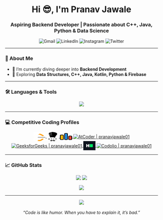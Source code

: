<!-- Hero Section -->
<h1 align="center">Hi 😎, I'm Pranav Jawale</h1>
<h3 align="center">Aspiring Backend Developer | Passionate about C++, Java, Python & Data Science</h3>

<p align="center">
  <a href="mailto:jawalepranav01@gmail.com" target="_blank" style="text-decoration: none; color: inherit;">
    <img src="https://img.icons8.com/color/48/gmail--v1.png" alt="Gmail" width="30" height="30"/>

  <a href="https://linkedin.com/in/pranavjawale01" target="_blank" style="text-decoration: none; color: inherit;">
    <img src="https://img.icons8.com/color/48/linkedin.png" alt="LinkedIn" width="30" height="30"/>

  <a href="https://instagram.com/pranavjawale01" target="_blank" style="text-decoration: none; color: inherit;">
    <img src="https://img.icons8.com/color/48/instagram-new--v1.png" alt="Instagram" width="30" height="30"/>

  <a href="https://twitter.com/pranavjawale01" target="_blank" style="text-decoration: none; color: inherit;">
    <img src="https://img.icons8.com/color/48/twitter--v1.png" alt="Twitter" width="30" height="30"/>
  </a>
</p>

---

### 🚀 About Me
- 🌱 I’m currently diving deeper into **Backend Development**  
- 🧠 Exploring **Data Structures, C++, Java, Kotlin, Python & Firebase**  

---

### 🛠️ Languages & Tools

<p align="center">
  <img src="https://skillicons.dev/icons?i=cpp,python,java,c,kotlin,html,css,mysql,firebase,git,linux,bash,pandas,opencv" /><br>
</p>

---

### 💻 Competitive Coding Profiles

<p align="center">
  <a href="https://leetcode.com/pranavjawale01" target="blank">
    <img style="background-color:white;" align="center" src="https://raw.githubusercontent.com/teamedwardforever/Readme-Generator/71f25dd8b98329b168142a6b782a107b75eab178/svg/Social/leet-code.svg" alt="LeetCode | pranavjawale01" height="30" width="40" />
  </a>

  <a href="https://www.codechef.com/users/pranavjawale01" target="blank">
    <img style="background-color:white;" align="center" src="https://raw.githubusercontent.com/teamedwardforever/Readme-Generator/71f25dd8b98329b168142a6b782a107b75eab178/svg/Social/codechef.svg" alt="CodeChef | pranavjawale01" height="30" width="40" />
  </a>

  <a href="https://codeforces.com/profile/pranavjawale01" target="blank">
    <img style="background-color:white;" align="center" src="https://raw.githubusercontent.com/teamedwardforever/Readme-Generator/71f25dd8b98329b168142a6b782a107b75eab178/svg/Social/codeforces.svg" alt="Codeforces | pranavjawale01" height="30" width="40" />
  </a>

  <a href="https://atcoder.jp/users/pranavjawale01" target="blank">
    <img style="background-color:white;" align="center" src="https://img.atcoder.jp/logo/atcoder/logo_transparent.png" alt="AtCoder | pranavjawale01" height="30" width="40" />
  </a>

  <a href="https://auth.geeksforgeeks.org/user/pranavjawale01" target="blank">
    <img style="background-color:white;" align="center" src="https://upload.wikimedia.org/wikipedia/commons/thumb/4/43/GeeksforGeeks.svg/120px-GeeksforGeeks.svg.png" alt="GeeksforGeeks | pranavjawale01" height="30" width="40" />
  </a>

  <a href="https://www.hackerrank.com/pranavjawale01" target="blank">
    <img style="background-color:white;" align="center" src="https://raw.githubusercontent.com/teamedwardforever/Readme-Generator/71f25dd8b98329b168142a6b782a107b75eab178/svg/Social/hackerrank.svg" alt="HackerRank | jawalepranav01" height="30" width="40" />
  </a>

  <a href="https://codolio.com/profile/pranavjawale01" target="blank">
    <img style="background-color:white;" align="center" src="https://codolio.com/codolio_assets/codolio.svg" alt="Codolio | pranavjawale01" height="30" width="40" />
  </a>
</p>



---

### 📈 GitHub Stats

<p align="center">
  <img src="https://github-readme-stats.vercel.app/api?username=pranavjawale01&show_icons=true&theme=tokyonight&hide_border=true" height="200"/>
  <img src="https://github-readme-streak-stats.herokuapp.com/?user=pranavjawale01&theme=tokyonight&hide_border=true" height="200"/>
</p>

<p align="center">
  <img src="https://github-readme-stats.vercel.app/api/top-langs/?username=pranavjawale01&layout=compact&theme=tokyonight&hide_border=true" height="150"/>
</p>

---

<p align="center">
  <img src="https://github.com/Anmol-Baranwal/Cool-GIFs-For-GitHub/assets/74038190/80728820-e06b-4f96-9c9e-9df46f0cc0a5" width="60%">
</p>

<p align="center">
  <i>“Code is like humor. When you have to explain it, it’s bad.”</i>
</p>
